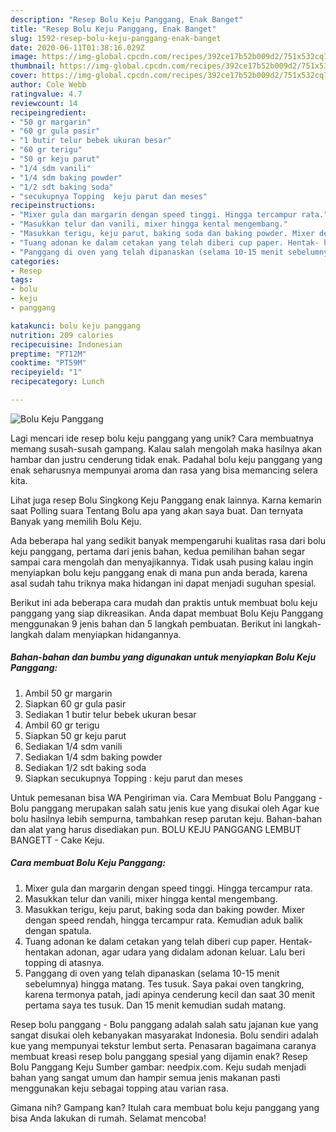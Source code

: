 ```yaml
---
description: "Resep Bolu Keju Panggang, Enak Banget"
title: "Resep Bolu Keju Panggang, Enak Banget"
slug: 1592-resep-bolu-keju-panggang-enak-banget
date: 2020-06-11T01:38:16.029Z
image: https://img-global.cpcdn.com/recipes/392ce17b52b009d2/751x532cq70/bolu-keju-panggang-foto-resep-utama.jpg
thumbnail: https://img-global.cpcdn.com/recipes/392ce17b52b009d2/751x532cq70/bolu-keju-panggang-foto-resep-utama.jpg
cover: https://img-global.cpcdn.com/recipes/392ce17b52b009d2/751x532cq70/bolu-keju-panggang-foto-resep-utama.jpg
author: Cole Webb
ratingvalue: 4.7
reviewcount: 14
recipeingredient:
- "50 gr margarin"
- "60 gr gula pasir"
- "1 butir telur bebek ukuran besar"
- "60 gr terigu"
- "50 gr keju parut"
- "1/4 sdm vanili"
- "1/4 sdm baking powder"
- "1/2 sdt baking soda"
- "secukupnya Topping  keju parut dan meses"
recipeinstructions:
- "Mixer gula dan margarin dengan speed tinggi. Hingga tercampur rata."
- "Masukkan telur dan vanili, mixer hingga kental mengembang."
- "Masukkan terigu, keju parut, baking soda dan baking powder. Mixer dengan speed rendah, hingga tercampur rata. Kemudian aduk balik dengan spatula."
- "Tuang adonan ke dalam cetakan yang telah diberi cup paper. Hentak- hentakan adonan, agar udara yang didalam adonan keluar. Lalu beri topping di atasnya."
- "Panggang di oven yang telah dipanaskan (selama 10-15 menit sebelumnya) hingga matang. Tes tusuk. Saya pakai oven tangkring, karena termonya patah, jadi apinya cenderung kecil dan saat 30 menit pertama saya tes tusuk. Dan 15 menit kemudian sudah matang."
categories:
- Resep
tags:
- bolu
- keju
- panggang

katakunci: bolu keju panggang 
nutrition: 209 calories
recipecuisine: Indonesian
preptime: "PT12M"
cooktime: "PT59M"
recipeyield: "1"
recipecategory: Lunch

---
```



![Bolu Keju Panggang](https://img-global.cpcdn.com/recipes/392ce17b52b009d2/751x532cq70/bolu-keju-panggang-foto-resep-utama.jpg)

Lagi mencari ide resep bolu keju panggang yang unik? Cara membuatnya memang susah-susah gampang. Kalau salah mengolah maka hasilnya akan hambar dan justru cenderung tidak enak. Padahal bolu keju panggang yang enak seharusnya mempunyai aroma dan rasa yang bisa memancing selera kita.

Lihat juga resep Bolu Singkong Keju Panggang enak lainnya. Karna kemarin saat Polling suara Tentang Bolu apa yang akan saya buat. Dan ternyata Banyak yang memilih Bolu Keju.

Ada beberapa hal yang sedikit banyak mempengaruhi kualitas rasa dari bolu keju panggang, pertama dari jenis bahan, kedua pemilihan bahan segar sampai cara mengolah dan menyajikannya. Tidak usah pusing kalau ingin menyiapkan bolu keju panggang enak di mana pun anda berada, karena asal sudah tahu triknya maka hidangan ini dapat menjadi suguhan spesial.


Berikut ini ada beberapa cara mudah dan praktis untuk membuat bolu keju panggang yang siap dikreasikan. Anda dapat membuat Bolu Keju Panggang menggunakan 9 jenis bahan dan 5 langkah pembuatan. Berikut ini langkah-langkah dalam menyiapkan hidangannya.

<!--inarticleads1-->

##### Bahan-bahan dan bumbu yang digunakan untuk menyiapkan Bolu Keju Panggang:

1. Ambil 50 gr margarin
1. Siapkan 60 gr gula pasir
1. Sediakan 1 butir telur bebek ukuran besar
1. Ambil 60 gr terigu
1. Siapkan 50 gr keju parut
1. Sediakan 1/4 sdm vanili
1. Sediakan 1/4 sdm baking powder
1. Sediakan 1/2 sdt baking soda
1. Siapkan secukupnya Topping : keju parut dan meses


Untuk pemesanan bisa WA Pengiriman via. Cara Membuat Bolu Panggang - Bolu panggang merupakan salah satu jenis kue yang disukai oleh Agar kue bolu hasilnya lebih sempurna, tambahkan resep parutan keju. Bahan-bahan dan alat yang harus disediakan pun. BOLU KEJU PANGGANG LEMBUT BANGETT - Cake Keju. 

<!--inarticleads2-->

##### Cara membuat Bolu Keju Panggang:

1. Mixer gula dan margarin dengan speed tinggi. Hingga tercampur rata.
1. Masukkan telur dan vanili, mixer hingga kental mengembang.
1. Masukkan terigu, keju parut, baking soda dan baking powder. Mixer dengan speed rendah, hingga tercampur rata. Kemudian aduk balik dengan spatula.
1. Tuang adonan ke dalam cetakan yang telah diberi cup paper. Hentak- hentakan adonan, agar udara yang didalam adonan keluar. Lalu beri topping di atasnya.
1. Panggang di oven yang telah dipanaskan (selama 10-15 menit sebelumnya) hingga matang. Tes tusuk. Saya pakai oven tangkring, karena termonya patah, jadi apinya cenderung kecil dan saat 30 menit pertama saya tes tusuk. Dan 15 menit kemudian sudah matang.


Resep bolu panggang - Bolu panggang adalah salah satu jajanan kue yang sangat disukai oleh kebanyakan masyarakat Indonesia. Bolu sendiri adalah kue yang mempunyai tekstur lembut serta. Penasaran bagaimana caranya membuat kreasi resep bolu panggang spesial yang dijamin enak? Resep Bolu Panggang Keju Sumber gambar: needpix.com. Keju sudah menjadi bahan yang sangat umum dan hampir semua jenis makanan pasti menggunakan keju sebagai topping atau varian rasa. 

Gimana nih? Gampang kan? Itulah cara membuat bolu keju panggang yang bisa Anda lakukan di rumah. Selamat mencoba!

